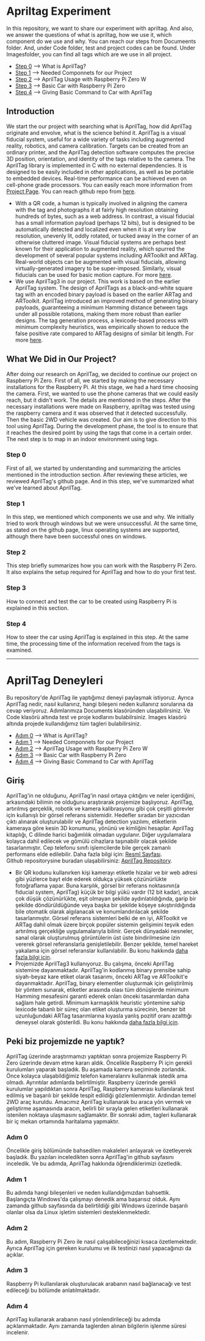 # Apriltag Experiment
In this repository, we want to share our experiment with apriltag. And also, we answer the questions of what is apriltag, how we use it, which component do we use and why. 
You can reach our steps from Documeents folder. And, under Code folder, test and project codes can be found. Under Imagesfolder, you can find all tags which are we use in all project. 
* [Step 0](https://github.com/fux00/ApriltagExperiment/tree/main/Documents/Step%200) --> What is AprilTag?
* [Step 1](https://github.com/fux00/ApriltagExperiment/tree/main/Documents/Step%201) --> Needed Componnets for our Project
* [Step 2](https://github.com/fux00/ApriltagExperiment/tree/main/Documents/Step%202) --> AprilTag Usage with Raspberry Pi Zero W
* [Step 3](https://github.com/fux00/ApriltagExperiment/tree/main/Documents/Step%203) --> Basic Car with Raspberry Pi Zero
* [Step 4](https://github.com/fux00/ApriltagExperiment/tree/main/Documents/Step%204) --> Giving Basic Command to Car with AprilTag

## Introduction
We start the our project with searching what is AprilTag, how did AprilTag originate and envolve, what is the science behind it. AprilTag is a visual fiducial system, useful for a wide variety of tasks including augmented reality, robotics, and camera calibration. Targets can be created from an ordinary printer, and the AprilTag detection software computes the precise 3D position, orientation, and identity of the tags relative to the camera. The AprilTag library is implemented in C with no external dependencies. It is designed to be easily included in other applications, as well as be portable to embedded devices. Real-time performance can be achieved even on cell-phone grade processors.
You can easily reach more information from [Project Page](https://april.eecs.umich.edu/software/apriltag). 
You can reach github repo from [here](https://github.com/AprilRobotics/apriltag).
* With a QR code, a human is typically involved in aligning the camera with the tag and photographs it at fairly high resolution obtaining hundreds of bytes, such as a web address. In contrast, a visual fiducial has a small information payload (perhaps 12 bits), but is designed to be automatically detected and localized even when it is at very low resolution, unevenly lit, oddly rotated, or tucked away in the corner of an otherwise cluttered image. Visual fiducial systems are perhaps best known for their application to augmented reality, which spurred the development of several popular systems including ARToolkit and ARTag. Real-world objects can be augmented with visual fiducials, allowing virtually-generated imagery to be super-imposed. Similarly, visual fiducials can be used for basic motion capture. For more [here](https://april.eecs.umich.edu/media/pdfs/olson2011tags.pdf).
* We use AprilTag3 in our project. This work is based on the earlier AprilTag system. The design of AprilTags as a black-and-white square tag with an encoded binary payload is based on the earlier ARTag and ARToolkit. AprilTag introduced an improved method of generating binary payloads, guaranteeing a minimum Hamming distance between tags under all possible rotations, making them more robust than earlier designs. The tag generation process, a lexicode-based process with minimum complexity heuristics, was empirically shown to reduce the false positive rate compared to ARTag designs of similar bit length. For more [here](https://april.eecs.umich.edu/media/pdfs/wang2016iros.pdf). 
## What We Did in Our Project?
After doing our research on AprilTag, we decided to continue our project on Raspberry Pi Zero. First of all, we started by making the necessary installations for the Raspberry Pi. At this stage, we had a hard time choosing the camera. First, we wanted to use the phone cameras that we could easily reach, but it didn't work. The details are mentioned in the steps. After the necessary installations were made on Raspberry, apriltag was tested using the raspberry camera and it was observed that it detected successfully. Then the basic 2WD vehicle was created. Our aim is to give direction to this tool using AprilTag. During the development phase, the tool is to ensure that it reaches the desired point by using the tags that come in a certain order. The next step is to map in an indoor environment using tags.
### Step 0
First of all, we started by understanding and summarizing the articles mentioned in the introduction section. After reviewing these articles, we reviewed AprilTag's github page. And in this step, we've summarized what we've learned about AprilTag.
### Step 1
In this step, we mentioned which components we use and why. We initially tried to work through windows but we were unsuccessful. At the same time, as stated on the github page, linux operating systems are supported, although there have been successful ones on windows.
### Step 2
This step briefly summarizes how you can work with the Raspberry Pi Zero. It also explains the setup required for AprilTag and how to do your first test.
### Step 3 
How to connect and test the car to be created using Raspberry Pi is explained in this section.
### Step 4
How to steer the car using AprilTag is explained in this step. At the same time, the processing time of the information received from the tags is examined.

-----------------------------------------------------------------------------------------------------------------------------------------------------------------------

# AprilTag Deneyleri
Bu repository'de AprilTag ile yaptığımız deneyi paylaşmak istiyoruz. Ayrıca AprilTag nedir, nasıl kullanırız, hangi bileşeni neden kullanırız sorularına da cevap veriyoruz.
Adımlarımıza Documents klasöründen ulaşabilirsiniz. Ve Code klasörü altında test ve proje kodlarını bulabilrsiniz. Images klasörü altında projede kullandığımız tüm tagleri bulabilirsiniz.
* [Adım 0](https://github.com/fux00/ApriltagExperiment/tree/main/Documents/Step%200) --> What is AprilTag?
* [Adım 1](https://github.com/fux00/ApriltagExperiment/tree/main/Documents/Step%201) --> Needed Componnets for our Project
* [Adım 2](https://github.com/fux00/ApriltagExperiment/tree/main/Documents/Step%202) --> AprilTag Usage with Raspberry Pi Zero W
* [Adım 3](https://github.com/fux00/ApriltagExperiment/tree/main/Documents/Step%203) --> Basic Car with Raspberry Pi Zero
* [Adım 4](https://github.com/fux00/ApriltagExperiment/tree/main/Documents/Step%204) --> Giving Basic Command to Car with AprilTag

## Giriş
AprilTag'in ne olduğunu, AprilTag'in nasıl ortaya çıktığını ve neler içerdiğini, arkasındaki bilimin ne olduğunu araştırarak projemize başlıyoruz. AprilTag, artırılmış gerçeklik, robotik ve kamera kalibrasyonu gibi çok çeşitli görevler için kullanışlı bir görsel referans sistemidir. Hedefler sıradan bir yazıcıdan çıktı alınarak oluşturulabilir ve AprilTag detection yazılımı, etiketlerin kameraya göre kesin 3D konumunu, yönünü ve kimliğini hesaplar. AprilTag kitaplığı, C dilinde harici bağımlılık olmadan uygulanır. Diğer uygulamalara kolayca dahil edilecek ve gömülü cihazlara taşınabilir olacak şekilde tasarlanmıştır. Cep telefonu sınıfı işlemcilerde bile gerçek zamanlı performans elde edilebilir.
Daha fazla bilgi için: [Resmî Sayfası](https://april.eecs.umich.edu/software/apriltag).  
Github repositorysine buradan ulaşabilirsiniz: [AprilTag Repository](https://github.com/AprilRobotics/apriltag).
* Bir QR kodunu kullanırken kişi kamerayı etiketle hizalar ve bir web adresi gibi yüzlerce bayt elde ederek oldukça yüksek çözünürlükte fotoğraflama yapar. Buna karşılık, görsel bir referans noktasının(a fiducial system, AprilTag) küçük bir bilgi yükü vardır (12 bit kadar), ancak çok düşük çözünürlükte, eşit olmayan şekilde aydınlatıldığında, garip bir şekilde döndürüldüğünde veya başka bir şekilde köşeye sıkıştırıldığında bile otomatik olarak algılanacak ve konumlandırılacak şekilde tasarlanmıştır. Görsel referans sistemleri belki de en iyi, ARToolkit ve ARTag dahil olmak üzere birçok popüler sistemin gelişimini teşvik eden artırılmış gerçekliğe uygulamalarıyla bilinir. Gerçek dünyadaki nesneler, sanal olarak oluşturulmuş görüntülerin üst üste bindirilmesine izin vererek görsel referanslarla genişletilebilir. Benzer şekilde, temel hareket yakalama için görsel referanslar kullanılabilir. Bu konu hakkında [daha fazla bilgi için](https://april.eecs.umich.edu/media/pdfs/olson2011tags.pdf).
*  Projemizde AprilTag3 kullanıyoruz. Bu çalışma, önceki AprilTag sistemine dayanmaktadır. AprilTag'in kodlanmış binary prensibe sahip siyah-beyaz kare etiket olarak tasarımı, önceki ARTag ve ARToolkit'e dayanmaktadır. AprilTag, binary elementler oluşturmak için geliştirilmiş bir yöntem sunarak, etiketler arasında olası tüm dönüşlerde minimum Hamming mesafesini garanti ederek onları önceki tasarımlardan daha sağlam hale getirdi. Minimum karmaşıklık heuristic yöntemine sahip lexicode tabanlı bir süreç olan etiket oluşturma sürecinin, benzer bit uzunluğundaki ARTag tasarımlarına kıyasla yanlış pozitif oranı azalttığı deneysel olarak gösterildi. Bu konu hakkında [daha fazla bilgi için](https://april.eecs.umich.edu/media/pdfs/wang2016iros.pdf).

## Peki biz projemizde ne yaptık?
AprilTag üzerinde araştırmamızı yaptıktan sonra projemize Raspberry Pi Zero üzerinde devam etme kararı aldık. Öncelikle Raspberry Pi için gerekli kurulumları yaparak başladık. Bu aşamada kamera seçiminde zorlandık. Önce kolayca ulaşabildiğimiz telefon kameralarını kullanmak istedik ama olmadı. Ayrıntılar adımlarda belirtilmiştir. Raspberry üzerinde gerekli kurulumlar yapıldıktan sonra AprilTag, Raspberry kamerası kullanılarak test edilmiş ve başarılı bir şekilde tespit edildiği gözlemlenmiştir. Ardından temel 2WD araç kuruldu. Amacımız AprilTag kullanarak bu araca yön vermek ve geliştirme aşamasında aracın, belirli bir sırayla gelen etiketleri kullanarak istenilen noktaya ulaşmasını sağlamaktır. Bir sonraki adım, tagleri kullanarak bir iç mekan ortamında haritalama yapmaktır.
### Adım 0
Öncelikle giriş bölümünde bahsedilen makaleleri anlayarak ve özetleyerek başladık. Bu yazıları inceledikten sonra AprilTag'in github sayfasını inceledik. Ve bu adımda, AprilTag hakkında öğrendiklerimizi özetledik.
### Adım 1
Bu adımda hangi bileşenleri ve neden kullandığımızdan bahsettik. Başlangıçta Windows'da çalışmayı denedik ama başarısız olduk. Aynı zamanda github sayfasında da belirtildiği gibi Windows üzerinde başarılı olanlar olsa da Linux işletim sistemleri desteklenmektedir.
### Adım 2
Bu adım, Raspberry Pi Zero ile nasıl çalışabileceğinizi kısaca özetlemektedir. Ayrıca AprilTag için gereken kurulumu ve ilk testinizi nasıl yapacağınızı da açıklar.
### Adım 3 
Raspberry Pi kullanılarak oluşturulacak arabanın nasıl bağlanacağı ve test edileceği bu bölümde anlatılmaktadır.
### Adım 4
AprilTag kullanarak arabanın nasıl yönlendirileceği bu adımda açıklanmaktadır. Aynı zamanda taglerden alınan bilgilerin işlenme süresi incelenir.
